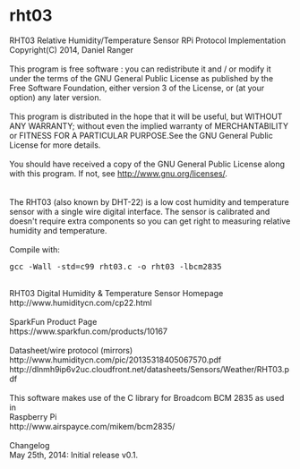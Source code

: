 rht03
=======
RHT03 Relative Humidity/Temperature Sensor RPi Protocol Implementation<br />
Copyright(C) 2014, Daniel Ranger<br />
<br />
This program is free software : you can redistribute it and / or modify
it under the terms of the GNU General Public License as published by
the Free Software Foundation, either version 3 of the License, or
(at your option) any later version.<br />
<br />
This program is distributed in the hope that it will be useful,
but WITHOUT ANY WARRANTY; without even the implied warranty of
MERCHANTABILITY or FITNESS FOR A PARTICULAR PURPOSE.See the
GNU General Public License for more details.<br />
<br />
You should have received a copy of the GNU General Public License
along with this program. If not, see <http://www.gnu.org/licenses/>.<br />
<br />
<br />
The RHT03 (also known by DHT-22) is a low cost humidity and temperature
sensor with a single wire digital interface. The sensor is calibrated
and doesn't require extra components so you can get right to measuring
relative humidity and temperature.<br />
<br />
Compile with:<br />
<pre>gcc -Wall -std=c99 rht03.c -o rht03 -lbcm2835</pre>
<br />
RHT03 Digital Humidity & Temperature Sensor Homepage<br />
http://www.humiditycn.com/cp22.html<br />
<br />
SparkFun Product Page<br />
https://www.sparkfun.com/products/10167<br />
<br />
Datasheet/wire protocol (mirrors)<br />
http://www.humiditycn.com/pic/20135318405067570.pdf<br />
http://dlnmh9ip6v2uc.cloudfront.net/datasheets/Sensors/Weather/RHT03.pdf<br />
<br />
This software makes use of the C library for Broadcom BCM 2835 as used in<br />
Raspberry Pi<br />
http://www.airspayce.com/mikem/bcm2835/<br />
<br />
Changelog<br />
     May 25th, 2014: Initial release v0.1.<br />
